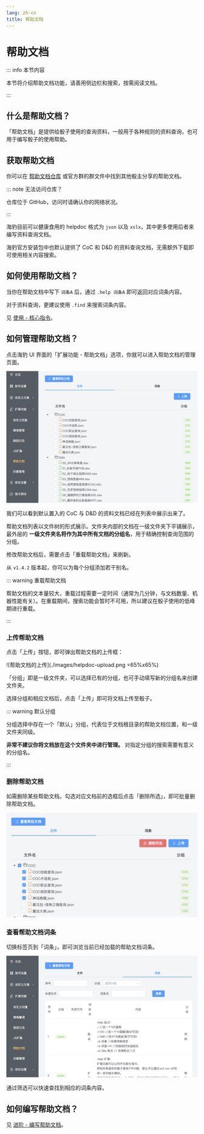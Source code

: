 ```yaml
---
lang: zh-cn
title: 帮助文档
---
```


# 帮助文档

::: info 本节内容

本节将介绍帮助文档功能，请善用侧边栏和搜索，按需阅读文档。

:::

## 什么是帮助文档？

「帮助文档」是提供给骰子使用的查询资料，一般用于各种规则的资料查询，也可用于编写骰子的使用帮助。

## 获取帮助文档

你可以在 [帮助文档仓库](https://github.com/sealdice/helpdoc) 或官方群的群文件中找到其他骰主分享的帮助文档。

::: note 无法访问仓库？

仓库位于 GitHub，访问时请确认你的网络状况。

:::

海豹目前可以健康食用的 helpdoc 格式为 `json` 以及 `xslx`，其中更多使用后者来编写资料查询文档。

海豹官方安装包中也默认提供了 CoC 和 D&D 的资料查询文档，无需额外下载即可使用相关内容搜索。

## 如何使用帮助文档？

当你在帮助文档中写下 `词条A` 后，通过 `.help 词条A` 即可返回对应词条内容。

对于资料查询，更建议使用 `.find` 来搜索词条内容。

见 [使用 - 核心指令](../use/core.md#find查询-查询指令)。

## 如何管理帮助文档？

点击海豹 UI 界面的「扩展功能 - 帮助文档」选项，你就可以进入帮助文档的管理页面。

![帮助文档管理](./images/helpdoc-ui.png)

我们可以看到默认置入的 CoC 与 D&D 的资料文档已经在列表中展示出来了。

帮助文档列表以文件树的形式展示。文件夹内部的文档在一级文件夹下平铺展示，最外层的 **一级文件夹名将作为其中所有文档的分组名**，用于精确控制查询范围的分组。

修改帮助文档后，需要点击「重载帮助文档」来刷新。

<Badge type="tip" text="v1.4.2" vertical="middle" /> 从 `v1.4.2` 版本起，你可以为每个分组添加若干别名。

::: warning 重载帮助文档

帮助文档的文本量较大，重载过程需要一定时间（通常为几分钟，与文档数量、机器性能有关）。在重载期间，搜索功能会暂时不可用，所以建议在骰子使用的低峰期进行重载。

:::

### 上传帮助文档

点击「上传」按钮，即可弹出帮助文档的上传框：

![帮助文档的上传](./images/helpdoc-upload.png =65%x65%)

「分组」即是一级文件夹，可以选择已有的分组，也可手动填写新的分组名来创建文件夹。

选择分组和相应文档后，点击「上传」即可将文档上传至骰子。

::: warning 默认分组

分组选择中存在一个「默认」分组，代表位于文档根目录的帮助文档位置，和一级文件夹同级。

**非常不建议你将文档放在这个文件夹中进行管理。** 对指定分组的搜索需要有意义的分组名。

:::

### 删除帮助文档

如需删除某些帮助文档，勾选对应文档前的选框后点击「删除所选」，即可批量删除帮助文档。

![尝试删除帮助文档](./images/helpdoc-delete.png)

### 查看帮助文档词条

切换标签页到「词条」，即可浏览当前已经加载的帮助文档词条。

![帮助文档词条](./images/helpdoc-itemlist.png)

通过筛选可以快速查找到相应的词条内容。

## 如何编写帮助文档？

见 [进阶 - 编写帮助文档](../advanced/edit_helpdoc.md)。
